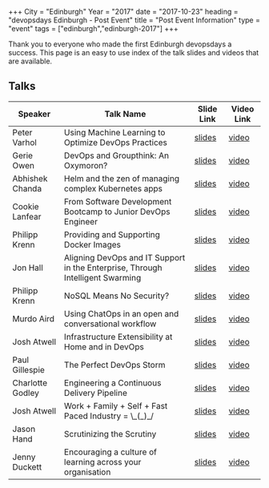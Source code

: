 +++
City = "Edinburgh"
Year = "2017"
date = "2017-10-23"
heading = "devopsdays Edinburgh - Post Event"
title = "Post Event Information"
type = "event"
tags = ["edinburgh","edinburgh-2017"]
+++

Thank you to everyone who made the first Edinburgh devopsdays a success. This page is an easy to use index of the talk slides and videos that are available. 


## Talks

Speaker              | Talk Name                                                                        | Slide Link | Video Link
------------         | ------------                                                                     | -----------|-----------
Peter Varhol         | Using Machine Learning to Optimize DevOps Practices                              | [slides](https://www.slideshare.net/pvarhol/using-machine-learning-to-optimize-devops-practices) | [video](https://youtu.be/8pxmQIq6bDs)
Gerie Owen           | DevOps and Groupthink: An Oxymoron?                                              | [slides](https://www.slideshare.net/QualiTest-Group/devops-and-groupthink-an-oxymoron) | [video](https://youtu.be/ArNt3jKzi0w)
Abhishek Chanda      | Helm and the zen of managing complex Kubernetes apps                             | [slides](https://speakerdeck.com/achanda/helm-and-the-zen-of-managing-complex-kubernetes-apps) | [video](https://youtu.be/D0DiJfaSROw)
Cookie Lanfear       | From Software Development Bootcamp to Junior DevOps Engineer                     | [slides](https://www.slideshare.net/CookieLanfear/dod-presentation-v2) | [video](https://youtu.be/LKJVqcJRan0)
Philipp Krenn        | Providing and Supporting Docker Images                                           | [slides](https://speakerdeck.com/xeraa/providing-and-supporting-docker-images) | [video](https://youtu.be/USwL0iDLMjI)
Jon Hall             | Aligning DevOps and IT Support in the Enterprise, Through Intelligent Swarming   | [slides](https://www.slideshare.net/JonHall7/devopsdays-edinburgh-2017-ignite-talk-swarming) | [video](https://youtu.be/r_tUa4oBo4o)
Philipp Krenn        | NoSQL Means No Security?                                                         | [slides](https://www.slideshare.net/secret/rTR0a9kPLqoCVZ) | [video](https://youtu.be/yQ1AH9mIbiw)
Murdo Aird           | Using ChatOps in an open and conversational workflow                             | [slides](https://www.slideshare.net/murdoaird/using-chatops-in-an-open-and-conversational-workflow/1) | [video](https://youtu.be/N1hKuFwfwkI)
Josh Atwell          | Infrastructure Extensibility at Home and in DevOps                               | [slides](https://www.slideshare.net/secret/6Hy8gVjIqTFXs9) | [video](https://youtu.be/3vopoe8nzHk)
Paul Gillespie       | The Perfect DevOps Storm                                                         | [slides](https://speakerdeck.com/bigpg/the-perfect-devops-storm) | [video](https://youtu.be/szi5xF6BYuI)
Charlotte Godley     | Engineering a Continuous Delivery Pipeline                                       | [slides](https://speakerdeck.com/godley/engineering-a-continuous-delivery-pipeline) | [video](https://youtu.be/ju8jYfbI4zM)
Josh Atwell          | Work + Family + Self + Fast Paced Industry = \\\_(\_)_/                          | [slides](https://www.slideshare.net/JoshAtwell/work-family-self-fast-paced-industry) | [video](https://youtu.be/8_r3AxoAu4Y)
Jason Hand           | Scrutinizing the Scrutiny                                                        | [slides](https://acmedash.com/home) | [video](https://youtu.be/ovXMk6rBnqY)
Jenny Duckett        | Encouraging a culture of learning across your organisation                       | [slides](https://speakerdeck.com/jennyd/encouraging-a-culture-of-learning-across-your-organisation) | [video](https://youtu.be/YFF4rDkrsH0)
